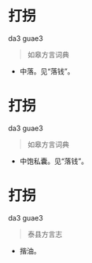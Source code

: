 # 打拐
da3 guae3
> 如皋方言词典
- 中落。见“落钱”。

# 打拐
da3 guae3
> 如皋方言词典
- 中饱私囊。见“落钱”。

# 打拐
da3 guae3
> 泰县方言志
- 揩油。
